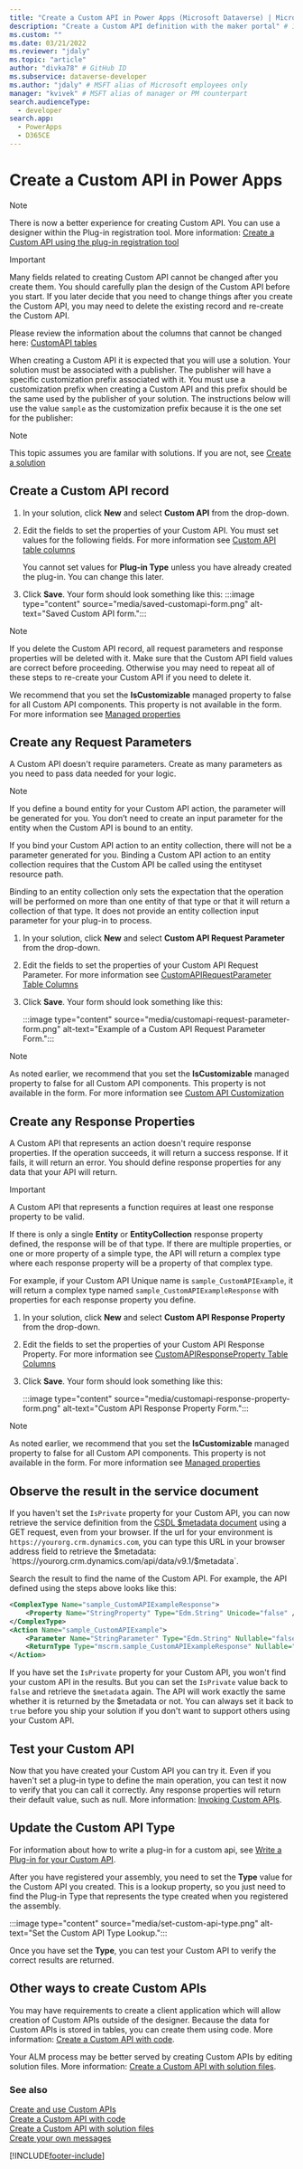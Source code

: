 ```yaml
---
title: "Create a Custom API in Power Apps (Microsoft Dataverse) | Microsoft Docs" # Intent and product brand in a unique string of 43-59 chars including spaces
description: "Create a Custom API definition with the maker portal" # 115-145 characters including spaces. This abstract displays in the search result.
ms.custom: ""
ms.date: 03/21/2022
ms.reviewer: "jdaly"
ms.topic: "article"
author: "divka78" # GitHub ID
ms.subservice: dataverse-developer
ms.author: "jdaly" # MSFT alias of Microsoft employees only
manager: "kvivek" # MSFT alias of manager or PM counterpart
search.audienceType: 
  - developer
search.app: 
  - PowerApps
  - D365CE
---
```

# Create a Custom API in Power Apps

> [!NOTE]
> There is now a better experience for creating Custom API. You can use a designer within the Plug-in registration tool. More information: [Create a Custom API using the plug-in registration tool](create-custom-api-prt.md)


> [!IMPORTANT]
> Many fields related to creating Custom API cannot be changed after you create them. You should carefully plan the design of the Custom API before you start. If you later decide that you need to change things after you create the Custom API, you may need to delete the existing record and re-create the Custom API.
>
> Please review the information about the columns that cannot be changed here: [CustomAPI tables](custom-api-tables.md)

When creating a Custom API it is expected that you will use a solution. Your solution must be associated with a publisher. The publisher will have a specific customization prefix associated with it. You must use a customization prefix when creating a Custom API and this prefix should be the same used by the publisher of your solution. The instructions below will use the value `sample` as the customization prefix because it is the one set for the publisher:

> [!NOTE]
> This topic assumes you are familar with solutions. If you are not, see [Create a solution](../../maker/data-platform/create-solution.md)

## Create a Custom API record

1. In your solution, click **New** and select **Custom API** from the drop-down.
1. Edit the fields to set the properties of your Custom API. You must set values for the following fields. For more information see  [Custom API table columns](custom-api-tables.md#custom-api-table-columns)
    
    You cannot set values for **Plug-in Type** unless you have already created the plug-in. You can change this later.

1. Click **Save**. Your form should look something like this:
    :::image type="content" source="media/saved-customapi-form.png" alt-text="Saved Custom API form.":::

> [!NOTE]
> If you delete the Custom API record, all request parameters and response properties will be deleted with it. Make sure that the Custom API field values are correct before proceeding. Otherwise you may need to repeat all of these steps to re-create your Custom API if you need to delete it.
>
> We recommend that you set the **IsCustomizable** managed property to false for all Custom API components. This property is not available in the form. For more information see [Managed properties](/power-platform/alm/managed-properties-alm)


## Create any Request Parameters

A Custom API doesn't require parameters. Create as many parameters as you need to pass data needed for your logic.

> [!NOTE]
> If you define a bound entity for your Custom API action, the parameter will be generated for you. You don’t need to create an input parameter for the entity when the Custom API is bound to an entity.
> 
> If you bind your Custom API action to an entity collection, there will not be a parameter generated for you. Binding a Custom API action to an entity collection requires that the Custom API be called using the entityset resource path. 
>
> Binding to an entity collection only sets the expectation that the operation will be performed on more than one entity of that type or that it will return a collection of that type. It does not provide an entity collection input parameter for your plug-in to process.

1. In your solution, click **New** and select **Custom API Request Parameter** from the drop-down.
1. Edit the fields to set the properties of your Custom API Request Parameter. For more information see [CustomAPIRequestParameter Table Columns](custom-api-tables.md#customapirequestparameter-table-columns)

1. Click **Save**. Your form should look something like this:

    :::image type="content" source="media/customapi-request-parameter-form.png" alt-text="Example of a Custom API Request Parameter Form.":::

> [!NOTE]
> As noted earlier, we recommend that you set the **IsCustomizable** managed property to false for all Custom API components. This property is not available in the form. For more information see [Custom API Customization](custom-api.md#custom-api-customization)

## Create any Response Properties

A Custom API that represents an action doesn't require response properties. If the operation succeeds, it will return a success response. If it fails, it will return an error. You should define response properties for any data that your API will return.

> [!IMPORTANT]
> A Custom API that represents a function requires at least one response property to be valid.

If there is only a single **Entity** or **EntityCollection** response property defined, the response will be of that type. If there are multiple properties, or one or more property of a simple type, the API will return a complex type where each response property will be a property of that complex type.

For example, if your Custom API Unique name is `sample_CustomAPIExample`, it will return a complex type named `sample_CustomAPIExampleResponse` with properties for each response property you define.

1. In your solution, click **New** and select **Custom API Response Property** from the drop-down.
1. Edit the fields to set the properties of your Custom API Response Property. For more information see [CustomAPIResponseProperty Table Columns](customapiresponseproperty-table-columns.md)

1. Click **Save**. Your form should look something like this:

    :::image type="content" source="media/customapi-response-property-form.png" alt-text="Custom API Response Property Form.":::

> [!NOTE]
> As noted earlier, we recommend that you set the **IsCustomizable** managed property to false for all Custom API components. This property is not available in the form. For more information see [Managed properties](/power-platform/alm/managed-properties-alm)

## Observe the result in the service document

If you haven't set the `IsPrivate` property for your Custom API, you can now retrieve the service definition from the [CSDL $metadata document](webapi/web-api-types-operations.md#csdl-metadata-document) using a GET request, even from your browser. If the url for your environment is `https://yourorg.crm.dynamics.com`, you can type this URL in your browser address field to retrieve the $metadata: `https://yourorg.crm.dynamics.com/api/data/v9.1/$metadata`.

Search the result to find the name of the Custom API. For example, the API defined using the steps above looks like this:

```xml
<ComplexType Name="sample_CustomAPIExampleResponse">
    <Property Name="StringProperty" Type="Edm.String" Unicode="false" />
</ComplexType>
<Action Name="sample_CustomAPIExample">
    <Parameter Name="StringParameter" Type="Edm.String" Nullable="false" Unicode="false" />
    <ReturnType Type="mscrm.sample_CustomAPIExampleResponse" Nullable="false" />
</Action>
```

If you have set the `IsPrivate` property for your Custom API, you won't find your custom API in the results. But you can set the `IsPrivate` value back to `false` and retrieve the `$metadata` again. The API will work exactly the same whether it is returned by the $metadata or not. You can always set it back to `true` before you ship your solution if you don't want to support others using your Custom API.


## Test your Custom API

Now that you have created your Custom API you can try it. Even if you haven't set a plug-in type to define the main operation, you can test it now to verify that you can call it correctly. Any response properties will return their default value, such as null. More information: [Invoking Custom APIs](custom-api.md#invoking-custom-apis).


## Update the Custom API Type

For information about how to write a plug-in for a custom api, see [Write a Plug-in for your Custom API](custom-api.md#write-a-plug-in-for-your-custom-api).

After you have registered your assembly, you need to set the **Type** value for the Custom API you created. This is a lookup property, so you just need to find the Plug-in Type that represents the type created when you registered the assembly.

:::image type="content" source="media/set-custom-api-type.png" alt-text="Set the Custom API Type Lookup.":::

Once you have set the **Type**, you can test your Custom API to verify the correct results are returned.

## Other ways to create Custom APIs

You may have requirements to create a client application which will allow creation of Custom APIs outside of the designer. Because the data for Custom APIs is stored in tables, you can create them using code. More information: [Create a Custom API with code](create-custom-api-with-code.md).

Your ALM process may be better served by creating Custom APIs by editing solution files. More information: [Create a Custom API with solution files](create-custom-api-solution.md).

### See also

[Create and use Custom APIs](custom-api.md)<br />
[Create a Custom API with code](create-custom-api-with-code.md)<br />
[Create a Custom API with solution files](create-custom-api-solution.md)<br />
[Create your own messages](custom-actions.md)<br />


[!INCLUDE[footer-include](../../includes/footer-banner.md)]